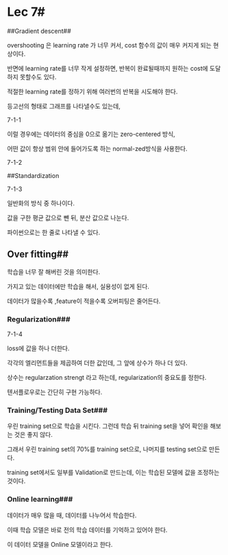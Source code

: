 # Lec 7#

##Gradient descent##

overshooting 은 learning rate 가 너무 커서, cost 함수의 값이 매우 커지게 되는 현상이다.

반면에 learning rate를 너무 작게 설정하면, 반복이 완료될때까지 원하는 cost에 도달하지 못할수도 있다.

적절한 learning rate를 정하기 위해 여러번의 반복을 시도해야 한다.



등고선의 형태로 그래프를 나타낼수도 있는데,

7-1-1

이럴 경우에는 데이터의 중심을 0으로 옮기는 zero-centered 방식, 

어떤 값이 항상 범위 안에 들어가도록 하는 normal-zed방식을 사용한다.

7-1-2

##Standardization

7-1-3

일반화의 방식 중 하나이다.

값을 구한 평균 값으로 뺀 뒤, 분산 값으로 나눈다. 

파이썬으로는 한 줄로 나타낼 수 있다.

## Over fitting##

학습을 너무 잘 해버린 것을 의미한다.

가지고 있는 데이터에만 학습을 해서, 실용성이 없게 된다.

데이터가 많을수록  ,feature이 적을수록 오버피팅은 줄어든다.

### Regularization###

7-1-4

loss에 값을 하나 더한다. 

각각의 엘리먼트들을 제곱하여 더한 값인데, 그 앞에 상수가 하나 더 있다.

상수는 regularzation strengt 라고 하는데, regularization의 중요도를 정한다.

텐서플로우로는 간단히 구현 가능하다.

### Training/Testing Data Set###

우린 training set으로 학습을 시킨다. 그런데 학습 뒤 training set을 넣어 확인을 해보는 것은 좋지 않다.

그래서 우린 training set의 70%를 training set으로, 나머지를 testing set으로 만든다.

training set에서도 일부를 Validation로 만드는데, 이는 학습된 모델에 값을 조정하는 것이다.

### Online learning###

데이터가 매우 많을 때, 데이터를 나누어서 학습한다.

이때 학습 모델은 바로 전의 학습 데이터를 기억하고 있어야 한다.

이 데이터 모델을 Online 모델이라고 한다.



